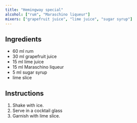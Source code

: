 ```yaml
---
title: "Hemingway special"
alcohol: ["rum", "Maraschino liqueur"]
mixers: ["grapefruit juice", "lime juice", "sugar syrup"]
---
```


## Ingredients

- 60 ml rum
- 30 ml grapefruit juice
- 15 ml lime juice
- 15 ml Maraschino liqueur
- 5 ml sugar syrup
- lime slice

## Instructions

1. Shake with ice.
2. Serve in a cocktail glass
3. Garnish with lime slice.
